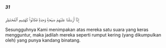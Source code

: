 ##### 31

<span class="ayah">إِنَّآ أَرْسَلْنَا عَلَيْهِمْ صَيْحَةًۭ وَٰحِدَةًۭ فَكَانُوا۟ كَهَشِيمِ ٱلْمُحْتَظِرِ</span>

<span class="ayah_translation">Sesungguhnya Kami menimpakan atas mereka satu suara yang keras mengguntur, maka jadilah mereka seperti rumput kering (yang dikumpulkan oleh) yang punya kandang binatang.</span>
